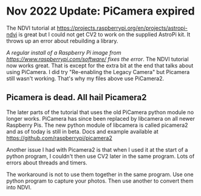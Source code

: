 # Nov 2022 Update: PiCamera expired

The NDVI tutorial at https://projects.raspberrypi.org/en/projects/astropi-ndvi is great but I could not get CV2 to work on the supplied AstroPi kit.
It throws up an error about rebuilding a library. 

*A regular install of a Raspberry Pi image from https://www.raspberrypi.com/software/ fixes the error*. The NDVI tutorial now works great.
That is except for the extra bit at the end that talks about using PiCamera. I did try "Re-enabling the Legacy Camera" but Picamera still wasn't working. That's why my files above use PiCamera2.

## Picamera is dead. All hail Picamera2

The later parts of the tutorial that uses the old PiCamera python module no longer works. PiCamera has since been replaced by libcamera on all newer Raspberry Pis. The new python module of libcamera is called picamera2 and as of today is still in beta. Docs and example available at https://github.com/raspberrypi/picamera2

Another issue I had with Picamera2 is that when I used it at the start of a python program, I couldn't then use CV2 later in the same program. Lots of errors about threads and timers.

The workaround is not to use them together in the same program. Use one python program to capture your photos. Then use another to convert them into NDVI.

